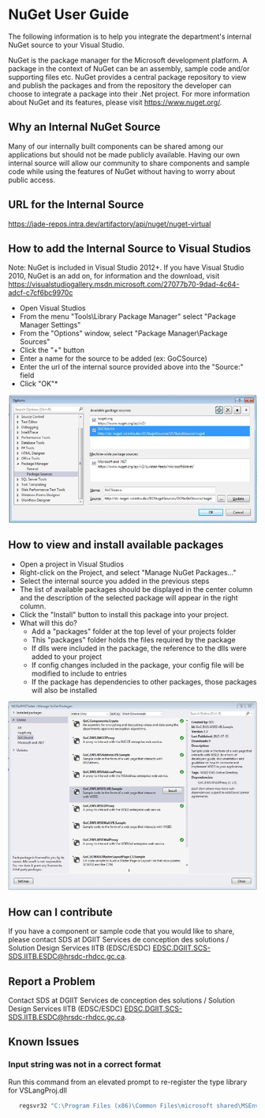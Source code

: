 # NuGet User Guide  

The following information is to help you integrate the department's internal NuGet source to your Visual Studio.

NuGet is the package manager for the Microsoft development platform. A package in the context of NuGet can be an assembly, sample code and/or supporting files etc. NuGet provides a central package repository to view and publish the packages and from the repository the developer can choose to integrate a package into their .Net project. For more information about NuGet and its features, please visit <https://www.nuget.org/>.

## Why an Internal NuGet Source  

Many of our internally built components can be shared among our applications but should not be made publicly available. Having our own internal source will allow our community to share components and sample code while using the features of NuGet without having to worry about public access.  

## URL for the Internal Source

<https://jade-repos.intra.dev/artifactory/api/nuget/nuget-virtual>

## How to add the Internal Source to Visual Studios

Note: NuGet is included in Visual Studio 2012+. If you have Visual Studio 2010, NuGet is an add on, for information and the download, visit <https://visualstudiogallery.msdn.microsoft.com/27077b70-9dad-4c64-adcf-c7cf6bc9970c>

* Open Visual Studios
* From the menu "Tools\Library Package Manager" select "Package Manager Settings"
* From the "Options" window, select "Package Manager\Package Sources"
* Click the "+" button
* Enter a name for the source to be added (ex: GoCSource)
* Enter the url of the internal source provided above into the "Source:" field
* Click "OK"*

![Nuget Window](assets/nugetwindow.jpg)

## How to view and install available packages

* Open a project in Visual Studios
* Right-click on the Project, and select "Manage NuGet Packages..."
* Select the internal source you added in the previous steps
* The list of available packages should be displayed in the center column and the description of the selected package will appear in the right column.
* Click the "Install" button to install this package into your project.
* What will this do?  
  * Add a "packages" folder at the top level of your projects folder
  * This "packages" folder holds the files required by the package
  * If dlls were included in the package, the reference to the dlls were added to your project
  * If config changes included in the package, your config file will be modified to include to entries
  * If the package has dependencies to other packages, those packages will also be installed

![Nuget Window](assets/nugetcatalog.jpg)

## How can I contribute

If you have a component or sample code that you would like to share, please contact SDS at DGIIT Services de conception des solutions / Solution Design Services IITB (EDSC/ESDC) <EDSC.DGIIT.SCS-SDS.IITB.ESDC@hrsdc-rhdcc.gc.ca>.

## Report a Problem

Contact SDS at DGIIT Services de conception des solutions / Solution Design Services IITB (EDSC/ESDC) <EDSC.DGIIT.SCS-SDS.IITB.ESDC@hrsdc-rhdcc.gc.ca>.

## Known Issues

### Input string was not in a correct format

Run this command from an elevated prompt to re-register the type library for VSLangProj.dll

```cmd
   regsvr32 "C:\Program Files (x86)\Common Files\microsoft shared\MSEnv\VsLangproj.olb"
```
